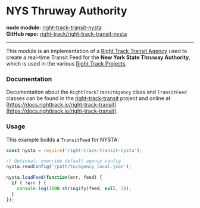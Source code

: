 NYS Thruway Authority
=====================

**node module:** [right-track-transit-nysta](https://www.npmjs.com/package/right-track-transit-nysta)<br />
**GitHub repo:** [right-track/right-track-transit-nysta](https://github.com/right-track/right-track-transit-nysta)

---

This module is an implementation of a [Right Track Transit Agency](https://github.com/right-track/right-track-agency)
used to create a real-time Transit Feed for the **New York State Thruway Authority**, which is used in the various
[Right Track Projects](https://github.com/right-track).


### Documentation

Documentation about the `RightTrackTransitAgency` class and `TransitFeed` classes can be found in the
[right-track-transit](https://github.com/right-track/right-track-transit) project
and online at [https://docs.righttrack.io/right-track-transit](https://docs.righttrack.io/right-track-transit).

### Usage

This example builds a `TransitFeed` for NYSTA:

```javascript
const nysta = require('right-track-transit-nysta');

// Optional: override default agency config
nysta.readConfig('/path/to/agency_local.json');

nysta.loadFeed(function(err, feed) {
  if ( !err ) {
    console.log(JSON.stringify(feed, null, 2));
  }
});
```